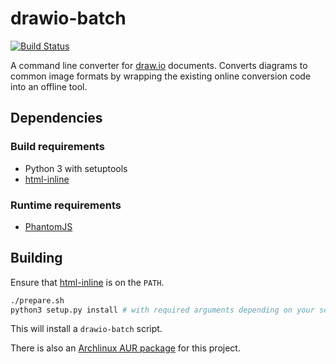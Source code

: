 # drawio-batch

[![Build Status](https://travis-ci.org/languitar/drawio-batch.svg?branch=master)](https://travis-ci.org/languitar/drawio-batch)

A command line converter for [draw.io] documents.
Converts diagrams to common image formats by wrapping the existing online conversion code into an offline tool.

## Dependencies

### Build requirements

* Python 3 with setuptools
* [html-inline](https://github.com/substack/html-inline)

### Runtime requirements

* [PhantomJS](http://phantomjs.org/)

## Building

Ensure that [html-inline] is on the `PATH`.

```bash
./prepare.sh
python3 setup.py install # with required arguments depending on your setup
```

This will install a `drawio-batch` script.

There is also an [Archlinux AUR package](https://aur.archlinux.org/packages/drawio-batch/) for this project.

[draw.io]: https://www.draw.io/
[html-inline]: https://github.com/substack/html-inline
